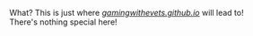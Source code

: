 What? This is just where [*gamingwithevets.github.io*](https://gamingwithevets.github.io/) will lead to!  
There's nothing special here!
